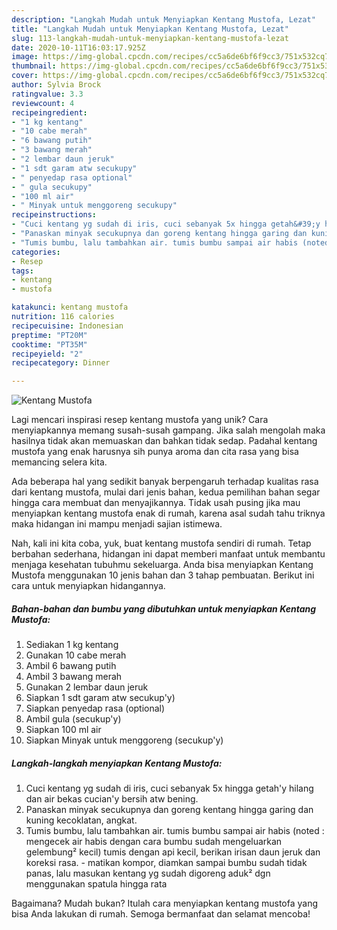 ```yaml
---
description: "Langkah Mudah untuk Menyiapkan Kentang Mustofa, Lezat"
title: "Langkah Mudah untuk Menyiapkan Kentang Mustofa, Lezat"
slug: 113-langkah-mudah-untuk-menyiapkan-kentang-mustofa-lezat
date: 2020-10-11T16:03:17.925Z
image: https://img-global.cpcdn.com/recipes/cc5a6de6bf6f9cc3/751x532cq70/kentang-mustofa-foto-resep-utama.jpg
thumbnail: https://img-global.cpcdn.com/recipes/cc5a6de6bf6f9cc3/751x532cq70/kentang-mustofa-foto-resep-utama.jpg
cover: https://img-global.cpcdn.com/recipes/cc5a6de6bf6f9cc3/751x532cq70/kentang-mustofa-foto-resep-utama.jpg
author: Sylvia Brock
ratingvalue: 3.3
reviewcount: 4
recipeingredient:
- "1 kg kentang"
- "10 cabe merah"
- "6 bawang putih"
- "3 bawang merah"
- "2 lembar daun jeruk"
- "1 sdt garam atw secukupy"
- " penyedap rasa optional"
- " gula secukupy"
- "100 ml air"
- " Minyak untuk menggoreng secukupy"
recipeinstructions:
- "Cuci kentang yg sudah di iris, cuci sebanyak 5x hingga getah&#39;y hilang dan air bekas cucian&#39;y bersih atw bening."
- "Panaskan minyak secukupnya dan goreng kentang hingga garing dan kuning kecoklatan, angkat."
- "Tumis bumbu, lalu tambahkan air. tumis bumbu sampai air habis (noted : mengecek air habis dengan cara bumbu sudah mengeluarkan gelembung² kecil) tumis dengan api kecil, berikan irisan daun jeruk dan koreksi rasa. matikan kompor, diamkan sampai bumbu sudah tidak panas, lalu masukan kentang yg sudah digoreng aduk² dgn menggunakan spatula hingga rata"
categories:
- Resep
tags:
- kentang
- mustofa

katakunci: kentang mustofa 
nutrition: 116 calories
recipecuisine: Indonesian
preptime: "PT20M"
cooktime: "PT35M"
recipeyield: "2"
recipecategory: Dinner

---
```



![Kentang Mustofa](https://img-global.cpcdn.com/recipes/cc5a6de6bf6f9cc3/751x532cq70/kentang-mustofa-foto-resep-utama.jpg)

Lagi mencari inspirasi resep kentang mustofa yang unik? Cara menyiapkannya memang susah-susah gampang. Jika salah mengolah maka hasilnya tidak akan memuaskan dan bahkan tidak sedap. Padahal kentang mustofa yang enak harusnya sih punya aroma dan cita rasa yang bisa memancing selera kita.



Ada beberapa hal yang sedikit banyak berpengaruh terhadap kualitas rasa dari kentang mustofa, mulai dari jenis bahan, kedua pemilihan bahan segar hingga cara membuat dan menyajikannya. Tidak usah pusing jika mau menyiapkan kentang mustofa enak di rumah, karena asal sudah tahu triknya maka hidangan ini mampu menjadi sajian istimewa.


Nah, kali ini kita coba, yuk, buat kentang mustofa sendiri di rumah. Tetap berbahan sederhana, hidangan ini dapat memberi manfaat untuk membantu menjaga kesehatan tubuhmu sekeluarga. Anda bisa menyiapkan Kentang Mustofa menggunakan 10 jenis bahan dan 3 tahap pembuatan. Berikut ini cara untuk menyiapkan hidangannya.

<!--inarticleads1-->

##### Bahan-bahan dan bumbu yang dibutuhkan untuk menyiapkan Kentang Mustofa:

1. Sediakan 1 kg kentang
1. Gunakan 10 cabe merah
1. Ambil 6 bawang putih
1. Ambil 3 bawang merah
1. Gunakan 2 lembar daun jeruk
1. Siapkan 1 sdt garam atw secukup&#39;y)
1. Siapkan  penyedap rasa (optional)
1. Ambil  gula (secukup&#39;y)
1. Siapkan 100 ml air
1. Siapkan  Minyak untuk menggoreng (secukup&#39;y)




<!--inarticleads2-->

##### Langkah-langkah menyiapkan Kentang Mustofa:

1. Cuci kentang yg sudah di iris, cuci sebanyak 5x hingga getah&#39;y hilang dan air bekas cucian&#39;y bersih atw bening.
1. Panaskan minyak secukupnya dan goreng kentang hingga garing dan kuning kecoklatan, angkat.
1. Tumis bumbu, lalu tambahkan air. tumis bumbu sampai air habis (noted : mengecek air habis dengan cara bumbu sudah mengeluarkan gelembung² kecil) tumis dengan api kecil, berikan irisan daun jeruk dan koreksi rasa. - matikan kompor, diamkan sampai bumbu sudah tidak panas, lalu masukan kentang yg sudah digoreng aduk² dgn menggunakan spatula hingga rata




Bagaimana? Mudah bukan? Itulah cara menyiapkan kentang mustofa yang bisa Anda lakukan di rumah. Semoga bermanfaat dan selamat mencoba!
